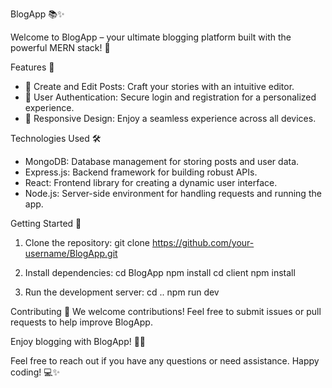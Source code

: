 BlogApp 📚✨

Welcome to BlogApp – your ultimate blogging platform built with the powerful MERN stack! 🚀

 Features 🌟
- 📝 Create and Edit Posts: Craft your stories with an intuitive editor.
- 👤 User Authentication: Secure login and registration for a personalized experience.
- 📱 Responsive Design: Enjoy a seamless experience across all devices.

 Technologies Used 🛠
- MongoDB: Database management for storing posts and user data.
- Express.js: Backend framework for building robust APIs.
- React: Frontend library for creating a dynamic user interface.
- Node.js: Server-side environment for handling requests and running the app.

 Getting Started 🚀
1. Clone the repository: 
    git clone https://github.com/your-username/BlogApp.git

2. Install dependencies:
    cd BlogApp
    npm install
    cd client
    npm install

3. Run the development server:
    cd ..
    npm run dev


 Contributing 🤝
We welcome contributions! Feel free to submit issues or pull requests to help improve BlogApp.

Enjoy blogging with BlogApp! 🎉📝

Feel free to reach out if you have any questions or need assistance. Happy coding! 💻✨
